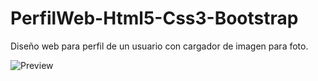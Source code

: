 # PerfilWeb-Html5-Css3-Bootstrap

Diseño web para perfil de un usuario con cargador de imagen para foto.

![Preview](https://raw.githubusercontent.com/sergio-gonzalez11/PerfilWeb-Html5-Css3-Bootstrap/master/previa.png)
